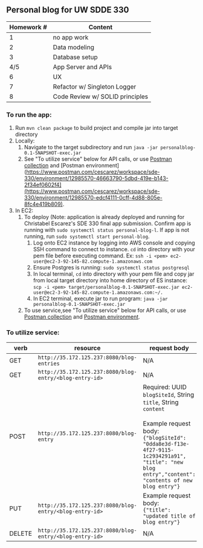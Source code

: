 ## Personal blog for UW SDDE 330
   
   | Homework # | Content                         |
   |------------|---------------------------------|
   | 1          | no app work                     |
   | 2          | Data modeling                   |
   | 3          | Database setup                  |
   | 4/5        | App Server and APIs             |
   | 6          | UX                              |
   | 7          | Refactor w/ Singleton Logger    |
   | 8          | Code Review w/ SOLID principles |

### To run the app:
1. Run `mvn clean package` to build project and compile jar into target directory
2. Locally:
   1. Navigate to the target subdirectory and run `java -jar personalblog-0.1-SNAPSHOT-exec.jar`
   2. See "To utilize service" below for API calls, or use [Postman collection](https://www.postman.com/cescarez/workspace/sde-330/collection/12985570-938b3f8b-3120-4263-aa1c-923a82e6c295?action=share&creator=12985570) and [Postman environment](https://www.postman.com/cescarez/workspace/sde-330/environment/12985570-46663790-5dbd-419e-b143-2f34ef0602f4](https://www.postman.com/cescarez/workspace/sde-330/environment/12985570-edcf4111-0cff-4d88-805e-8fc4e419b809).
3. In EC2:
   1. To deploy (Note: application is already deployed and running for Christabel Escarez's SDE 330 final app submission. Confirm app is running with `sudo systemctl status personal-blog-l`. If app is not running, run `sudo systemctl start personal-blog`.
      1. Log onto EC2 instance by logging into AWS console and copying SSH command to connect to instance. `cd` into directory with your pem file before executing command. Ex: `ssh -i <pem> ec2-user@ec2-3-92-145-82.compute-1.amazonaws.com`
      2. Ensure Postgres is running: `sudo systemctl status postgresql`
      3. In local terminal, `cd` into directory with your pem file and copy jar from local target directory into home directory of ES instance: `scp -i <pem> target/personalblog-0.1-SNAPSHOT-exec.jar ec2-user@ec2-3-92-145-82.compute-1.amazonaws.com:~/.`
      4. In EC2 terminal, execute jar to run program: `java -jar personalblog-0.1-SNAPSHOT-exec.jar`
   3. To use service,see "To utilize service" below for API calls, or use [Postman collection](https://www.postman.com/cescarez/workspace/sde-330/collection/12985570-938b3f8b-3120-4263-aa1c-923a82e6c295?action=share&creator=12985570) and [Postman environment](https://www.postman.com/cescarez/workspace/sde-330/environment/12985570-d06455f2-0299-4051-8251-5357ab8a661a).

### To utilize service:

  | verb | resource  | request body |
  |------|-----------|--------------|
  | GET | `http://35.172.125.237:8080/blog-entries` | N/A |
  | GET | `http://35.172.125.237:8080/blog-entry/<blog-entry-id>` | N/A |
  | POST | `http://35.172.125.237:8080/blog-entry` | Required: UUID `blogSiteId`, String `title`, String `content`<br/><br/>Example request body:<br/>```{"blogSiteId": "0dda8e3d-f13e-4f27-9115-1c2934291a91", "title": "new blog entry","content": "contents of new blog entry"}``` |
  | PUT | `http://35.172.125.237:8080/blog-entry/<blog-entry-id>` | Example request body:<br/> ```{"title": "updated title of blog entry"}``` |
  | DELETE | `http://35.172.125.237:8080/blog-entry/<blog-entry-id>` | N/A |
